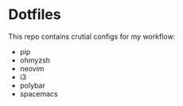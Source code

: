 # Dotfiles

This repo contains crutial configs for my workflow:
- pip
- ohmyzsh
- neovim
- i3
- polybar
- spacemacs
